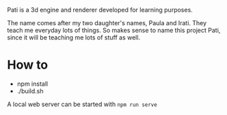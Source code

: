 Pati is a 3d engine and renderer developed for learning purposes.

The name comes after my two daughter's names, Paula and Irati.
They teach me everyday lots of things. So makes sense to name this project Pati, since it will be teaching me lots of stuff as well.

# How to

+ npm install
+ ./build.sh

A local web server can be started with `npm run serve`
